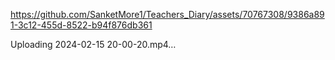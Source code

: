 


https://github.com/SanketMore1/Teachers_Diary/assets/70767308/9386a891-3c12-455d-8522-b94f876db361



Uploading 2024-02-15 20-00-20.mp4…

